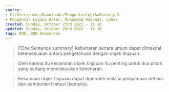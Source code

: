 ```yaml
---
source:
- C:/Users/asus/Downloads/PengantarLogikaDasar.pdf
- Pengantar Logika Dasar, Muhammad Rakhmat, LoGox 
created: Sunday, October 23rd 2022 - 11.10
updated: Sunday, October 23rd 2022 - 11.16
tags: BOK, BOK-Kebenaran
---
```


>[!One Sentence summary]
>Kebenaran secara umum dapat dimaknai ketersesuaian antara pengetahuan dengan objek tinjauan.

>Oleh karena itu kesamaan objek tinjauan itu penting untuk dua pihak yang sedang mendiskusikan kebenaran.

>Kesamaan objek tinjauan dapat diperoleh melalui penyamaan definisi dan pemberian limitasi (konteks).    